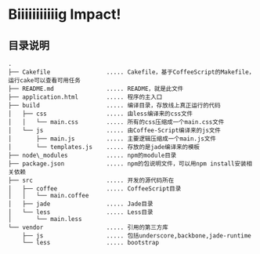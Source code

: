 # Biiiiiiiiiiig Impact!

## 目录说明
    .
    ├── Cakefile                ..... Cakefile，基于CoffeeScript的Makefile，运行cake可以查看可用任务
    ├── README.md               ..... README，就是此文件
    ├── application.html        ..... 程序的主入口
    ├── build                   ..... 编译目录，存放线上真正运行的代码
    │   ├── css                 ..... 由less编译来的css文件
    │   │   └── main.css        ..... 所有的css压缩成一个main.css文件
    │   └── js                  ..... 由Coffee-Script编译来的js文件
    │       ├── main.js         ..... 主要逻辑压缩成一个main.js文件
    │       └── templates.js    ..... 存放的是jade编译来的模板
    ├── node\_modules           ..... npm的module目录
    ├── package.json            ..... npm的包说明文件，可以用npm install安装相关依赖
    ├── src                     ..... 开发的源代码所在
    │   ├── coffee              ..... CoffeeScript目录
    │   │   └── main.coffee
    │   ├── jade                ..... Jade目录
    │   └── less                ..... Less目录
    │       └── main.less
    └── vendor                  ..... 引用的第三方库
        ├── js                  ..... 包括underscore,backbone,jade-runtime
        └── less                ..... bootstrap
